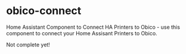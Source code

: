 # obico-connect
Home Assistant Component to Connect HA Printers to Obico - use this component to connect your Home Assisant Printers to Obico.

Not complete yet!
